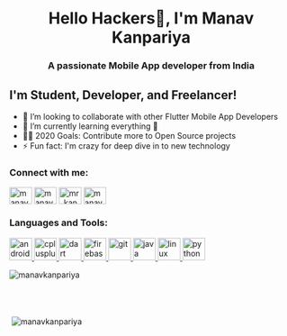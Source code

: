 <h1 align="center">Hello Hackers👋, I'm Manav Kanpariya</h1>
<h3 align="center">A passionate Mobile App developer from India</h3>

##  I'm Student, Developer, and Freelancer!
- 👯 I’m looking to collaborate with other Flutter Mobile App Developers
- 🌱 I’m currently learning everything 🤣
- 👨‍💻 2020 Goals: Contribute more to Open Source projects
- ⚡ Fun fact: I'm crazy for deep dive in to new  technology


<h3 align="left">Connect with me:</h3>
<p align="left">
<a href="https://twitter.com/manav_kanpariya" target="blank"><img align="center" src="https://cdn.jsdelivr.net/npm/simple-icons@3.0.1/icons/twitter.svg" alt="manav_kanpariya" height="30" width="40" /></a>
<a href="https://linkedin.com/in/manav-kanpariya-8488a4193" target="blank"><img align="center" src="https://cdn.jsdelivr.net/npm/simple-icons@3.0.1/icons/linkedin.svg" alt="manav-kanpariya-8488a4193" height="30" width="40" /></a>
<a href="https://instagram.com/mr_kanpariya" target="blank"><img align="center" src="https://cdn.jsdelivr.net/npm/simple-icons@3.0.1/icons/instagram.svg" alt="mr_kanpariya" height="30" width="40" /></a>
<a href="https://www.hackerrank.com/manavp3889" target="blank"><img align="center" src="https://cdn.jsdelivr.net/npm/simple-icons@3.0.1/icons/hackerrank.svg" alt="manavp3889" height="30" width="40" /></a>
</p>

<h3 align="left">Languages and Tools:</h3>
<p align="left"> <a href="https://developer.android.com" target="_blank"> <img src="https://devicons.github.io/devicon/devicon.git/icons/android/android-original-wordmark.svg" alt="android" width="40" height="40"/> </a> <a href="https://www.w3schools.com/cpp/" target="_blank"> <img src="https://devicons.github.io/devicon/devicon.git/icons/cplusplus/cplusplus-original.svg" alt="cplusplus" width="40" height="40"/> </a> <a href="https://dart.dev" target="_blank"> <img src="https://www.vectorlogo.zone/logos/dartlang/dartlang-icon.svg" alt="dart" width="40" height="40"/> </a> <a href="https://firebase.google.com/" target="_blank"> <img src="https://www.vectorlogo.zone/logos/firebase/firebase-icon.svg" alt="firebase" width="40" height="40"/> </a> <a href="https://git-scm.com/" target="_blank"> <img src="https://www.vectorlogo.zone/logos/git-scm/git-scm-icon.svg" alt="git" width="40" height="40"/> </a> <a href="https://www.java.com" target="_blank"> <img src="https://devicons.github.io/devicon/devicon.git/icons/java/java-original-wordmark.svg" alt="java" width="40" height="40"/> </a> <a href="https://www.linux.org/" target="_blank"> <img src="https://devicons.github.io/devicon/devicon.git/icons/linux/linux-original.svg" alt="linux" width="40" height="40"/> </a> <a href="https://www.python.org" target="_blank"> <img src="https://devicons.github.io/devicon/devicon.git/icons/python/python-original.svg" alt="python" width="40" height="40"/> </a> </p>

<p><img align="left" src="https://github-readme-stats.vercel.app/api/top-langs?username=manavkanpariya&show_icons=true&locale=en&layout=compact" alt="manavkanpariya" /></p>

<br />
<br />
<br />
<br />

<p>&nbsp;<img align="center" src="https://github-readme-stats.vercel.app/api?username=manavkanpariya&show_icons=true&locale=en?count_private=true" alt="manavkanpariya" /></p>
